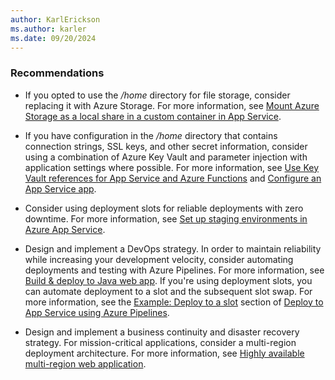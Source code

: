 ```yaml
---
author: KarlErickson
ms.author: karler
ms.date: 09/20/2024
---
```


### Recommendations

* If you opted to use the */home* directory for file storage, consider replacing it with Azure Storage. For more information, see [Mount Azure Storage as a local share in a custom container in App Service](/azure/app-service/containers/how-to-serve-content-from-azure-storage).

* If you have configuration in the */home* directory that contains connection strings, SSL keys, and other secret information, consider using a combination of Azure Key Vault and parameter injection with application settings where possible. For more information, see [Use Key Vault references for App Service and Azure Functions](/azure/app-service/app-service-key-vault-references) and [Configure an App Service app](/azure/app-service/configure-common).

* Consider using deployment slots for reliable deployments with zero downtime. For more information, see [Set up staging environments in Azure App Service](/azure/app-service/deploy-staging-slots).

* Design and implement a DevOps strategy. In order to maintain reliability while increasing your development velocity, consider automating deployments and testing with Azure Pipelines. For more information, see [Build & deploy to Java web app](/azure/devops/pipelines/ecosystems/java-webapp). If you're using deployment slots, you can automate deployment to a slot and the subsequent slot swap. For more information, see the [Example: Deploy to a slot](/azure/devops/pipelines/targets/webapp#example-deploy-to-a-slot) section of [Deploy to App Service using Azure Pipelines](/azure/devops/pipelines/targets/webapp).

* Design and implement a business continuity and disaster recovery strategy. For mission-critical applications, consider a multi-region deployment architecture. For more information, see [Highly available multi-region web application](/azure/architecture/reference-architectures/app-service-web-app/multi-region).
